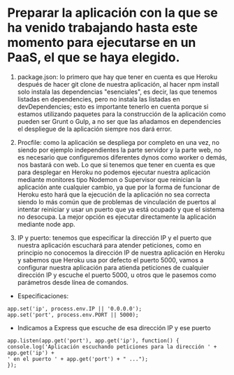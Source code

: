 Preparar la aplicación con la que se ha venido trabajando hasta este momento para ejecutarse en un PaaS, el que se haya elegido.
======================================================================


1. package.json: lo primero que hay que tener en cuenta es que Heroku después de hacer git clone de nuestra aplicación, al hacer npm install solo instala las dependencias "esenciales", es decir, las que tenemos listadas en dependencies, pero no instala las listadas en devDependencies; esto es importante tenerlo en cuenta porque si estamos utilizando paquetes para la construcción de la aplicación como pueden ser Grunt o Gulp, a no ser que las añadamos en dependencies el despliegue de la aplicación siempre nos dará error.

2. Procfile: como la aplicación se despliega por completo en una vez, no siendo por ejemplo independientes la parte servidor y la parte web, no es necesario que configuremos diferentes dynos como worker o demás, nos bastará con web. Lo que si tenemos que tener en cuenta es que para desplegar en Heroku no podemos ejecutar nuestra aplicación mediante monitores tipo Nodemon o Supervisor que reinician la aplicación ante cualquier cambio, ya que por la forma de funcionar de Heroku esto hará que la ejecución de la aplicación no sea correcta siendo lo más común que de problemas de vinculación de puertos al intentar reiniciar y usar un puerto que ya está ocupado y que el sistema no desocupa. La mejor opción es ejecutar directamente la aplicación mediante node app.

3. IP y puerto: tenemos que especificar la dirección IP y el puerto que nuestra aplicación escuchará para atender peticiones, como en principio no conocemos la dirección IP de nuestra aplicación en Heroku y sabemos que Heroku usa por defecto el puerto 5000, vamos a configurar nuestra aplicación para atienda peticiones de cualquier dirección IP y escuche el puerto 5000, u otros que le pasemos como parámetros desde línea de comandos.
 * Especificaciones:
```
app.set('ip', process.env.IP || '0.0.0.0');
app.set('port', process.env.PORT || 5000);
```

 * Indicamos a Express que escuche de esa dirección IP y ese puerto
```
app.listen(app.get('port'), app.get('ip'), function() {
console.log('Aplicación escuchando peticiones para la dirección ' + app.get('ip') +
' en el puerto ' + app.get('port') + " ...");
});
```
